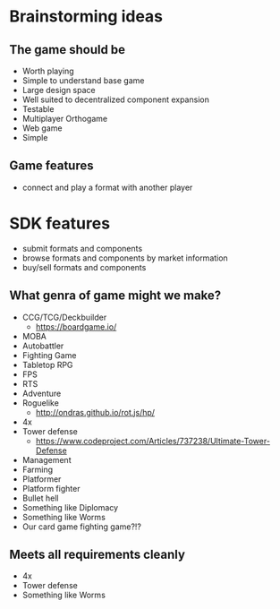 # Brainstorming ideas

## The game should be
* Worth playing
* Simple to understand base game
* Large design space
* Well suited to decentralized component expansion
* Testable
* Multiplayer Orthogame
* Web game
* Simple

## Game features
* connect and play a format with another player

# SDK features
* submit formats and components
* browse formats and components by market information
* buy/sell formats and components

## What genra of game might we make?
* CCG/TCG/Deckbuilder
  * https://boardgame.io/
* MOBA
* Autobattler
* Fighting Game
* Tabletop RPG
* FPS
* RTS
* Adventure
* Roguelike
  * http://ondras.github.io/rot.js/hp/
* 4x
* Tower defense
  * https://www.codeproject.com/Articles/737238/Ultimate-Tower-Defense
* Management
* Farming
* Platformer
* Platform fighter
* Bullet hell
* Something like Diplomacy
* Something like Worms
* Our card game fighting game?!?

## Meets all requirements cleanly
* 4x
* Tower defense
* Something like Worms
